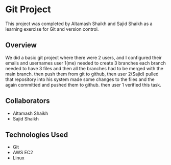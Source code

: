 # Git Project

This project was completed by Altamash Shaikh and Sajid Shaikh as a learning exercise for Git and version control.

## Overview

We did a basic git project where there were 2 users, and I configured their emails and usernames user 1(me) needed to create 3 branches each branch needed to have 3 files and  then all the branches had to be merged with the main branch. then push them from git to github, then user 2(Sajid)  pulled that repository into his system made some changes to the files and the again committed and pushed them to github. then user 1 verified this task.

## Collaborators

- Altamash Shaikh
- Sajid Shaikh

## Technologies Used

- Git
- AWS EC2
- Linux
